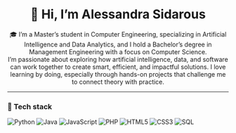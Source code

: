 <div align="center">
  <!-- Header -->
  <h1>👋 Hi, I’m Alessandra Sidarous</h1>
  <p>
    🎓 I’m a Master’s student in Computer Engineering, specializing in Artificial Intelligence and Data Analytics, and I hold a Bachelor’s degree in Management Engineering with a focus on Computer Science. </br>
  I’m passionate about exploring how artificial intelligence, data, and software can work together to create smart, efficient, and impactful solutions.
I love learning by doing, especially through hands-on projects that challenge me to connect theory with practice.
  </p>
</div>

---


### 🧰 Tech stack
![Python](https://img.shields.io/badge/Python-3776AB?style=for-the-badge&logo=python&logoColor=white)
![Java](https://img.shields.io/badge/Java-007396?style=for-the-badge&logo=openjdk&logoColor=white)
![JavaScript](https://img.shields.io/badge/JavaScript-F7DF1E?style=for-the-badge&logo=javascript&logoColor=black)
![PHP](https://img.shields.io/badge/PHP-777BB4?style=for-the-badge&logo=php&logoColor=white)
![HTML5](https://img.shields.io/badge/HTML5-E34F26?style=for-the-badge&logo=html5&logoColor=white)
![CSS3](https://img.shields.io/badge/CSS3-1572B6?style=for-the-badge&logo=css3&logoColor=white)
![SQL](https://img.shields.io/badge/SQL-336791?style=for-the-badge&logo=postgresql&logoColor=white)





